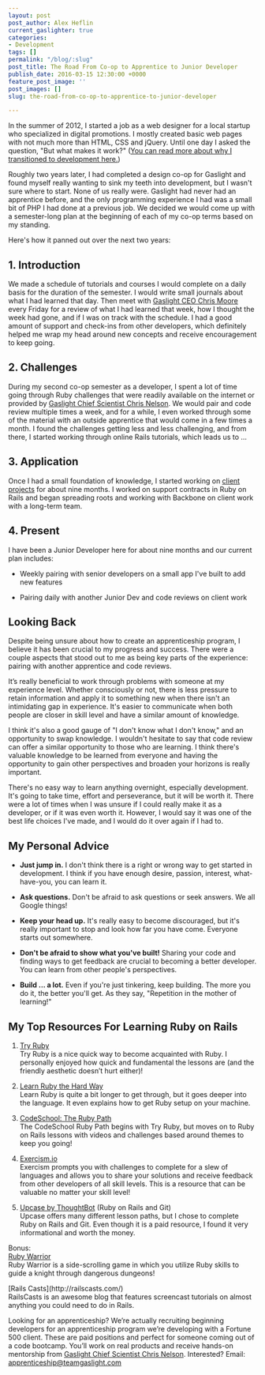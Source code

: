 ```yaml
---
layout: post
post_author: Alex Heflin
current_gaslighter: true
categories:
- Development
tags: []
permalink: "/blog/:slug"
post_title: The Road From Co-op to Apprentice to Junior Developer
publish_date: 2016-03-15 12:30:00 +0000
feature_post_image: ''
post_images: []
slug: the-road-from-co-op-to-apprentice-to-junior-developer

---
```

In the summer of 2012, I started a job as a web designer for a local startup who specialized in digital promotions. I mostly created basic web pages with not much more than HTML, CSS and jQuery. Until one day I asked the question, "But what makes it work?" ([You can read more about why I transitioned to development here.](https://teamgaslight.com/blog/why-i-became-a-developer-after-studying-design))

Roughly two years later, I had completed a design co-op for Gaslight and found myself really wanting to sink my teeth into development, but I wasn't sure where to start. None of us really were. Gaslight had never had an apprentice before, and the only programming experience I had was a small bit of PHP I had done at a previous job. We decided we would come up with a semester-long plan at the beginning of each of my co-op terms based on my standing. 

Here's how it panned out over the next two years:

## 1. Introduction
We made a schedule of tutorials and courses I would complete on a daily basis for the duration of the semester. I would write small journals about what I had learned that day. Then meet with 
[Gaslight CEO Chris Moore](https://teamgaslight.com/people/chris-moore) every Friday for a review of what I had learned that week, how I thought the week had gone, and if I was on track with the schedule. I had a good amount of support and check-ins from other developers, which definitely helped me wrap my head around new concepts and receive encouragement to keep going.

## 2. Challenges
During my second co-op semester as a developer, I spent a lot of time going through Ruby challenges that were readily available on the internet or provided by [Gaslight Chief Scientist Chris Nelson](https://teamgaslight.com/people/chris-nelson). We would pair and code review multiple times a week, and for a while, I even worked through some of the material with an outside apprentice that would come in a few times a month. I found the challenges getting less and less challenging, and from there, I started working through online Rails tutorials, which leads us to ...

## 3. Application
Once I had a small foundation of knowledge, I started working on [client projects](https://teamgaslight.com/work) for about nine months. I worked on support contracts in Ruby on Rails and began spreading roots and working with Backbone on client work with a long-term team.

## 4. Present
I have been a Junior Developer here for about nine months and our current plan includes:

* Weekly pairing with senior developers on a small app I've built to add new features

* Pairing daily with another Junior Dev and code reviews on client work

## Looking Back
Despite being unsure about how to create an apprenticeship program, I believe it has been crucial to my progress and success. There were a couple aspects that stood out to me as being key parts of the experience: pairing with another apprentice and code reviews.

It’s really beneficial to work through problems with someone at my experience level. Whether consciously or not, there is less pressure to retain information and apply it to something new when there isn't an intimidating gap in experience. It's easier to communicate when both people are closer in skill level and have a similar amount of knowledge. 

I think it's also a good gauge of "I don't know what I don't know," and an opportunity to swap knowledge. I wouldn't hesitate to say that code review can offer a similar opportunity to those who are learning. I think there's valuable knowledge to be learned from everyone and having the opportunity to gain other perspectives and broaden your horizons is really important.

There's no easy way to learn anything overnight, especially development. It's going to take time, effort and perseverance, but it will be worth it. There were a lot of times when I was unsure if I could really make it as a developer, or if it was even worth it. However, I would say it was one of the best life choices I've made, and I would do it over again if I had to.

## My Personal Advice

* <b>Just jump in.</b>
I don't think there is a right or wrong way to get started in development. I think if you have enough desire, passion, interest, what-have-you, you can learn it.

* <b>Ask questions.</b>
Don't be afraid to ask questions or seek answers. We all Google things!

* <b>Keep your head up.</b>
It's really easy to become discouraged, but it's really important to stop and look how far you have come. Everyone starts out somewhere.

* <b>Don't be afraid to show what you've built!</b>
Sharing your code and finding ways to get feedback are crucial to becoming a better developer. You can learn from other people's perspectives.

* <b>Build ... a lot.</b>
Even if you're just tinkering, keep building. The more you do it, the better you'll get. As they say, "Repetition in the mother of learning!"


## My Top Resources For Learning Ruby on Rails

1. [Try Ruby](http://tryruby.org/levels/1/challenges/0)
<br>Try Ruby is a nice quick way to become acquainted with Ruby. I personally enjoyed how quick and fundamental the lessons are (and the friendly aesthetic doesn’t hurt either)!

2. [Learn Ruby the Hard Way](http://learnrubythehardway.org/book/)
<br>Learn Ruby is quite a bit longer to get through, but it goes deeper into the language. It even explains how to get Ruby setup on your machine.

3. [CodeSchool: The Ruby Path](https://www.codeschool.com/learn/ruby)
<br>The CodeSchool Ruby Path begins with Try Ruby, but moves on to Ruby on Rails lessons with videos and challenges based around themes to keep you going! 

4. [Exercism.io](http://exercism.io/)
<br>Exercism prompts you with challenges to complete for a slew of languages and allows you to share your solutions and receive feedback from other developers of all skill levels. This is a resource that can be valuable no matter your skill level!

5. [Upcase by ThoughtBot](https://upcase.com/)
(Ruby on Rails and Git)
<br>Upcase offers many different lesson paths, but I chose to complete Ruby on Rails and Git. Even though it is a paid resource, I found it very informational and worth the money.

Bonus: 
<br>[Ruby Warrior](https://www.bloc.io/ruby-warrior#/
) 
<br>Ruby Warrior is a side-scrolling game in which you utilize Ruby skills to guide a knight through dangerous dungeons! 
<p>[Rails Casts](http://railscasts.com/)
<br>RailsCasts is an awesome blog that features screencast tutorials on almost anything you could need to do in Rails.

Looking for an apprenticeship? We’re actually recruiting beginning developers for an apprenticeship program we’re developing with a Fortune 500 client. These are paid positions and perfect for someone coming out of a code bootcamp. You’ll work on real products and receive hands-on mentorship from [Gaslight Chief Scientist Chris Nelson](https://teamgaslight.com/people/chris-nelson). Interested? Email: <a href="mailto:apprenticeship@teamgaslight.com">apprenticeship@teamgaslight.com</a>


